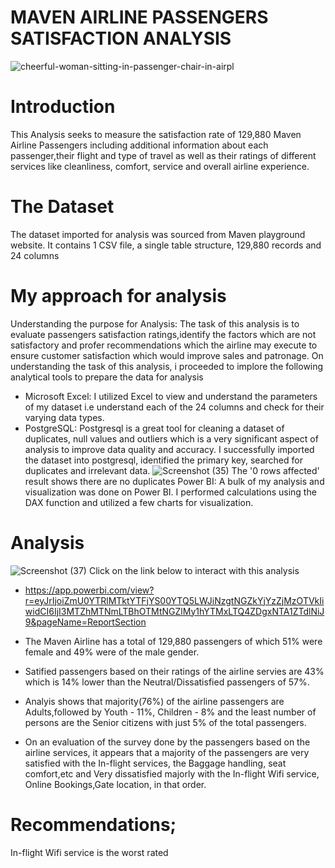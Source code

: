 # MAVEN AIRLINE PASSENGERS SATISFACTION ANALYSIS
![cheerful-woman-sitting-in-passenger-chair-in-airpl](https://user-images.githubusercontent.com/108612390/185735518-4e17e9c8-3a7c-4901-8411-d11b38b8634f.jpg)

# Introduction
This Analysis seeks to measure the satisfaction rate of 129,880 Maven Airline Passengers including additional information about each passenger,their flight and type of travel as well as their ratings of different services like cleanliness, comfort, service and overall airline experience. 

# The Dataset
The dataset imported for analysis was sourced from Maven playground website. It contains 1 CSV file, a single table structure, 129,880 records and 24 columns

# My approach for analysis
Understanding the purpose for Analysis:
The task of this analysis is to evaluate passengers satisfaction ratings,identify the factors which are not satisfactory and profer recommendations which the airline may execute to ensure customer satisfaction which would improve sales and patronage.
On understanding the task of this analysis, i proceeded to implore the following analytical tools to prepare the data for analysis
- Microsoft Excel: 
I utilized Excel to view and understand the parameters of my dataset i.e understand each of the 24 columns and check for their varying data types.
- PostgreSQL:
 Postgresql is a great tool for cleaning a dataset of duplicates, null values and outliers which is a very significant aspect of analysis to improve data quality and accuracy. I successfully imported the dataset into postgresql, identified the primary key, searched for duplicates and irrelevant data.
![Screenshot (35)](https://user-images.githubusercontent.com/108612390/185739055-d95d4048-0cc2-42dd-814f-f25cfaafa3be.png)
The '0 rows affected' result shows there are no duplicates
Power BI: A bulk of my analysis and visualization was done on Power BI. I performed calculations using the DAX function and utilized a few charts for visualization.
# Analysis
![Screenshot (37)](https://user-images.githubusercontent.com/108612390/185740434-9896976b-e368-4b07-ba9f-68ecca1a6324.png)
Click on the link below to interact with this analysis
- https://app.powerbi.com/view?r=eyJrIjoiZmU0YTRlMTktYTFjYS00YTQ5LWJiNzgtNGZkYjYzZjMzOTVkIiwidCI6IjI3MTZhMTNmLTBhOTMtNGZlMy1hYTMxLTQ4ZDgxNTA1ZTdlNiJ9&pageName=ReportSection

- The Maven Airline has a total of 129,880 passengers of which 51% were female and 49% were of the male gender. 
- Satified passengers based on their ratings of the airline servies are 43% which is 14% lower than the Neutral/Dissatisfied passengers of 57%.
- Analyis shows that majority(76%) of the airline passengers are Adults,followed by Youth - 11%, Children - 8% and the least number of persons are the Senior citizens with just 5% of the total passengers.
- On an evaluation of the survey done by the passengers based on the airline services, it appears that a majority of the passengers are very satisfied with the In-flight services, the Baggage handling, seat comfort,etc and Very dissatisfied majorly with the In-flight Wifi service, Online Bookings,Gate location, in that order.

# Recommendations;
In-flight Wifi service is the worst rated 
